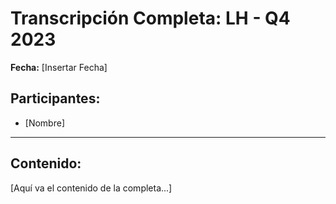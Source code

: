 # Transcripción Completa: LH - Q4 2023

**Fecha:** [Insertar Fecha]

## Participantes:
* [Nombre]

---

## Contenido:

[Aquí va el contenido de la completa...]